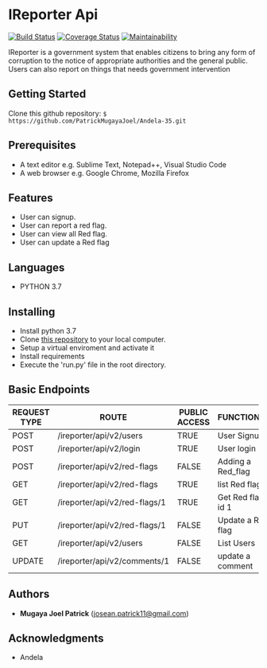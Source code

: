 # IReporter Api

[![Build Status](https://travis-ci.org/PatrickMugayaJoel/Level35-C3.svg?branch=develop)](https://travis-ci.org/PatrickMugayaJoel/Level35-C3)
[![Coverage Status](https://coveralls.io/repos/github/PatrickMugayaJoel/Level35-C3/badge.svg?branch=develop)](https://coveralls.io/github/PatrickMugayaJoel/Level35-C3?branch=develop)
[![Maintainability](https://api.codeclimate.com/v1/badges/960b6e3315c5201d1007/maintainability)](https://codeclimate.com/github/PatrickMugayaJoel/Level35-C3/maintainability)

IReporter is a government system that enables citizens to bring any form of corruption to the notice of appropriate authorities and the general public.
Users can also report on things that needs government intervention
    

## Getting Started

Clone this github repository:  `$ https://github.com/PatrickMugayaJoel/Andela-35.git`

## Prerequisites

* A text editor e.g. Sublime Text, Notepad++, Visual Studio Code
* A web browser e.g. Google Chrome, Mozilla Firefox

## Features

* User can signup.
* User can report a red flag.
* User can view all Red flag.
* User can update a Red flag
 
## Languages

* PYTHON 3.7
 
## Installing

* Install python 3.7
* Clone [this repository](https://github.com/PatrickMugayaJoel/Andela-35/tree/develop) to your local computer.
* Setup a virtual enviroment and activate it
* Install requirements
* Execute the 'run.py' file in the root directory.

## Basic Endpoints

| REQUEST TYPE | ROUTE | PUBLIC ACCESS | FUNCTIONALITY |
| ------------- | ----- | ------------- | ------------- |
| POST | /ireporter/api/v2/users | TRUE | User Signup|
| POST | /ireporter/api/v2/login | TRUE | User login|
| POST | /ireporter/api/v2/red-flags | FALSE | Adding a Red_flag |
| GET | /ireporter/api/v2/red-flags | TRUE | list Red flag |
| GET | /ireporter/api/v2/red-flags/1 | TRUE | Get Red flag with id 1 |
| PUT | /ireporter/api/v2/red-flags/1 | FALSE | Update a Red flag |
| GET | /ireporter/api/v2/users | FALSE | List Users |
| UPDATE | /ireporter/api/v2/comments/1 | FALSE | update a comment |


## Authors

* **Mugaya Joel Patrick** (josean.patrick11@gmail.com)
 
## Acknowledgments

* Andela

